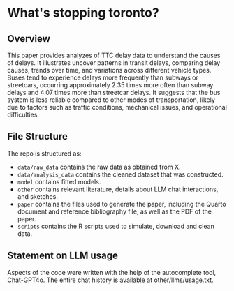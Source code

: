 # What's stopping toronto?

## Overview

This paper provides analyzes of TTC delay data to understand the causes of delays. It illustrates uncover patterns in transit delays, comparing delay causes, trends over time, and variations across different vehicle types. Buses tend to experience delays more frequently than subways or streetcars, occurring approximately 2.35 times more often than subway delays and 4.07 times more than streetcar delays. It suggests that the bus system is less reliable compared to other modes of transportation, likely due to factors such as traffic conditions, mechanical issues, and operational difficulties.

## File Structure

The repo is structured as:

-   `data/raw_data` contains the raw data as obtained from X.
-   `data/analysis_data` contains the cleaned dataset that was constructed.
-   `model` contains fitted models. 
-   `other` contains relevant literature, details about LLM chat interactions, and sketches.
-   `paper` contains the files used to generate the paper, including the Quarto document and reference bibliography file, as well as the PDF of the paper. 
-   `scripts` contains the R scripts used to simulate, download and clean data.


## Statement on LLM usage

Aspects of the code were written with the help of the autocomplete tool, Chat-GPT4o. The entire chat history is available at other/llms/usage.txt.
